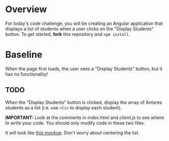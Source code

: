 # Overview
For today's code challenge, you will be creating an Angular application that displays a list of students when a user clicks on the "Display Students" button. To get started, **fork** this repository and `npm install`.

# Baseline
When the page first loads, the user sees a "Display Students" button, but it has no functionality!

## TODO
When the "Display Students" button is clicked, display the array of Antares students as a list (i.e. use `<li>` to display each student).

**IMPORTANT:** Look at the comments in *index.html* and *client.js* to see where to write your code. You should only modify code in these two files.

It will look like [this mockup](https://ninjastorage.blob.core.windows.net/html/M9FLD/index.html#a6dc2c72-7210-8348-3a96-b0b0ec3434ef). Don't worry about centering the list.
